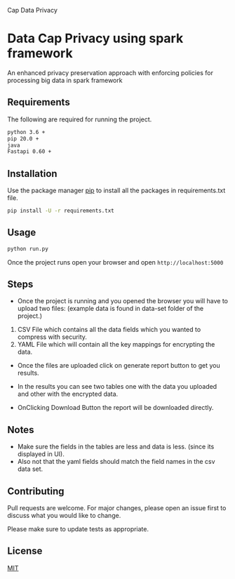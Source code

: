 Cap Data Privacy
# Data Cap Privacy using spark framework

An enhanced privacy preservation approach with enforcing policies for processing big data in spark framework

## Requirements
The following are required for running the project.
```bash
python 3.6 +
pip 20.0 +
java
Fastapi 0.60 +
```

## Installation

Use the package manager [pip](https://pip.pypa.io/en/stable/) to install all the packages in requirements.txt file.

```bash
pip install -U -r requirements.txt
```

## Usage

```python
python run.py 
```
Once the project runs open your browser and open `http://localhost:5000`


## Steps
* Once the project is running and you opened the browser you will have to upload two files: (example data is found in data-set folder of the project.)
1. CSV File which contains all the data fields which you wanted to compress with security.
2. YAML File which will contain all the key mappings for encrypting the data.

* Once the files are uploaded click on generate report button to get you results.

* In the results you can see two tables one with the data you uploaded and other with the encrypted data.

* OnClicking Download Button the report will be downloaded directly.

## Notes
* Make sure the fields in the tables are less and data is less. (since its displayed in UI).
* Also not that the yaml fields should match the field names in the csv data set.


## Contributing
Pull requests are welcome. For major changes, please open an issue first to discuss what you would like to change.

Please make sure to update tests as appropriate.

## License
[MIT](https://choosealicense.com/licenses/mit/)
